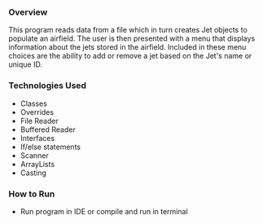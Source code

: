 ### Overview
This program reads data from a file which in turn creates Jet objects to populate an airfield. The user is then presented with a menu that displays information about the jets stored in the airfield. Included in these menu choices are the ability to add or remove a jet based on the Jet's name or unique ID.


### Technologies Used
* Classes
* Overrides
* File Reader
* Buffered Reader
* Interfaces
* If/else statements
* Scanner
* ArrayLists
* Casting

### How to Run
* Run program in IDE or compile and run in terminal
